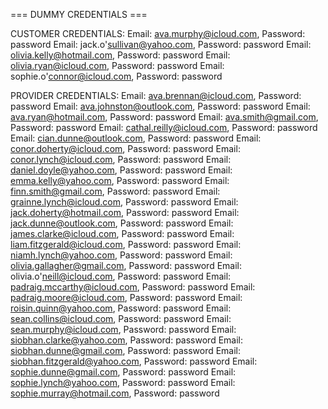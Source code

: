 === DUMMY CREDENTIALS ===

CUSTOMER CREDENTIALS:
Email: ava.murphy@icloud.com, Password: password
Email: jack.o'sullivan@yahoo.com, Password: password
Email: olivia.kelly@hotmail.com, Password: password
Email: olivia.ryan@icloud.com, Password: password
Email: sophie.o'connor@icloud.com, Password: password

PROVIDER CREDENTIALS:
Email: ava.brennan@icloud.com, Password: password
Email: ava.johnston@outlook.com, Password: password
Email: ava.ryan@hotmail.com, Password: password
Email: ava.smith@gmail.com, Password: password
Email: cathal.reilly@icloud.com, Password: password
Email: cian.dunne@outlook.com, Password: password
Email: conor.doherty@icloud.com, Password: password
Email: conor.lynch@icloud.com, Password: password
Email: daniel.doyle@yahoo.com, Password: password
Email: emma.kelly@yahoo.com, Password: password
Email: finn.smith@gmail.com, Password: password
Email: grainne.lynch@icloud.com, Password: password
Email: jack.doherty@hotmail.com, Password: password
Email: jack.dunne@outlook.com, Password: password
Email: james.clarke@icloud.com, Password: password
Email: liam.fitzgerald@icloud.com, Password: password
Email: niamh.lynch@yahoo.com, Password: password
Email: olivia.gallagher@gmail.com, Password: password
Email: olivia.o'neill@icloud.com, Password: password
Email: padraig.mccarthy@icloud.com, Password: password
Email: padraig.moore@icloud.com, Password: password
Email: roisin.quinn@yahoo.com, Password: password
Email: sean.collins@icloud.com, Password: password
Email: sean.murphy@icloud.com, Password: password
Email: siobhan.clarke@yahoo.com, Password: password
Email: siobhan.dunne@gmail.com, Password: password
Email: siobhan.fitzgerald@yahoo.com, Password: password
Email: sophie.dunne@gmail.com, Password: password
Email: sophie.lynch@yahoo.com, Password: password
Email: sophie.murray@hotmail.com, Password: password